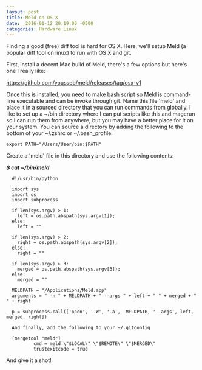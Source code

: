 ```yaml
---
layout: post
title: Meld on OS X
date:  2016-01-12 20:19:00 -0500
categories: Hardware Linux
---
```



Finding a good (free) diff tool is hard for OS X. Here, we'll setup Meld (a popular diff tool on linux) to run with OS X and git. 

First, install a decent Mac build of Meld, there's a few options but here's one I really like: 

https://github.com/yousseb/meld/releases/tag/osx-v1

Once this is installed, you need to make bash script so Meld is command-line executable and can be invoke through git. Name this file 'meld' and place it in a sourced directory that you can run commands from globally. I like to set up a ~/bin directory where I can put scripts like this and magerun so I can run them from anywhere, but you may have a better place for it on your system. You can source a directory by adding the following to the bottom of your ~/.zshrc or ~/.bash_profile:

```
export PATH="/Users/User/bin:$PATH"
```
Create a 'meld' file in this directory and use the following contents:

***$ cat ~/bin/meld***

```
  #!/usr/bin/python
  
  import sys
  import os
  import subprocess
  
  if len(sys.argv) > 1:
    left = os.path.abspath(sys.argv[1]);
  else:
    left = ""
  
  if len(sys.argv) > 2:
    right = os.path.abspath(sys.argv[2]);
  else:
    right = ""
  
  if len(sys.argv) > 3:
    merged = os.path.abspath(sys.argv[3]);
  else:
    merged = ""
  
  MELDPATH = "/Applications/Meld.app"
  arguments = " -n " + MELDPATH + " --args " + left + " " + merged + " " + right
  
  p = subprocess.call(['open', '-W', '-a',  MELDPATH, '--args', left, merged, right])
  
  And finally, add the following to your ~/.gitconfig
  
  [mergetool "meld"]
          cmd = meld \"$LOCAL\" \"$REMOTE\" \"$MERGED\"
          trustexitcode = true
```

And give it a shot!
